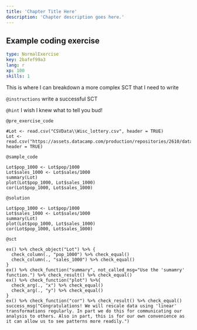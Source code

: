 ```yaml
---
title: 'Chapter Title Here'
description: 'Chapter description goes here.'
---
```


## Example coding exercise

```yaml
type: NormalExercise
key: 2bafef99a3
lang: r
xp: 100
skills: 1
```

This is where I can breakdown a more complex SCT that I need to write

`@instructions`
write a successful SCT

`@hint`
I wish I knew what to tell you bud!

`@pre_exercise_code`
```{r}
#Lot <- read.csv("CSVData\\Wisc_lottery.csv", header = TRUE)
Lot <- read.csv("https://assets.datacamp.com/production/repositories/2610/datasets/a792b30fb32b0896dd6894501cbab32b5d48df51/Wisc_lottery.csv", header = TRUE)
```

`@sample_code`
```{r}
Lot$pop_1000 <- Lot$pop/1000
Lot$sales_1000 <- Lot$sales/1000
summary(Lot)
plot(Lot$pop_1000, Lot$sales_1000)
cor(Lot$pop_1000, Lot$sales_1000) 
```

`@solution`
```{r}
Lot$pop_1000 <- Lot$pop/1000
Lot$sales_1000 <- Lot$sales/1000
summary(Lot)
plot(Lot$pop_1000, Lot$sales_1000)
cor(Lot$pop_1000, Lot$sales_1000)
```

`@sct`
```{r}
ex() %>% check_object("Lot") %>% {
  check_column(., "pop_1000") %>% check_equal()
  check_column(., "sales_1000") %>% check_equal()
}
ex() %>% check_function("summary", not_called_msg="Use the 'sumamry' function.") %>% check_result() %>% check_equal()
ex() %>% check_function("plot") %>%{
  check_arg(., "x") %>% check_equal()
  check_arg(., "y") %>% check_equal()
}
ex() %>% check_function("cor") %>% check_result() %>% check_equal()
success_msg("Congratulations! We will rescale data using 'linear' transformations regularly. In part we do this for communicating our analysis to others. Also in part, this is for our own convenience as it can allow us to see patterns more readily.")
```

